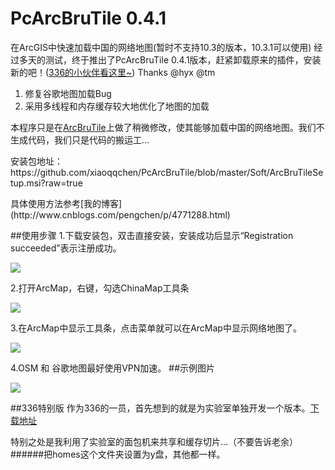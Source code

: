 # PcArcBruTile 0.4.1
在ArcGIS中快速加载中国的网络地图(暂时不支持10.3的版本，10.3.1可以使用)
经过多天的测试，终于推出了PcArcBruTile 0.4.1版本，赶紧卸载原来的插件，安装新的吧！([336的小伙伴看这里~](#336特别版)) Thanks @hyx @tm

1. 修复谷歌地图加载Bug
2. 采用多线程和内存缓存较大地优化了地图的加载

本程序只是在[ArcBruTile](https://arcbrutile.codeplex.com/)上做了稍微修改，使其能够加载中国的网络地图。我们不生成代码，我们只是代码的搬运工...
<p>安装包地址：https://github.com/xiaoqqchen/PcArcBruTile/blob/master/Soft/ArcBruTileSetup.msi?raw=true</p>
具体使用方法参考[我的博客](http://www.cnblogs.com/pengchen/p/4771288.html)

##使用步骤
1.下载安装包，双击直接安装，安装成功后显示“Registration succeeded”表示注册成功。

<img src="http://images2015.cnblogs.com/blog/364847/201508/364847-20150831140032653-1216018214.png"/>

2.打开ArcMap，右键，勾选ChinaMap工具条

<img src="http://images2015.cnblogs.com/blog/364847/201508/364847-20150831140033185-243190152.png"/>

3.在ArcMap中显示工具条，点击菜单就可以在ArcMap中显示网络地图了。

<img src="http://images2015.cnblogs.com/blog/364847/201508/364847-20150831140034372-2081082899.png"/>

4.OSM 和 谷歌地图最好使用VPN加速。
##示例图片
<p><img src="https://github.com/xiaoqqchen/PcArcBruTile/blob/master/Soft/1.png"/></p>

##336特别版
作为336的一员，首先想到的就是为实验室单独开发一个版本。[下载地址](https://github.com/xiaoqqchen/PcArcBruTile/raw/master/Soft/ArcBruTileSetup_336.msi)

特别之处是我利用了实验室的面包机来共享和缓存切片...（不要告诉老余）
######把homes这个文件夹设置为y盘，其他都一样。



